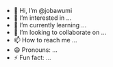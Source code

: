 - 👋 Hi, I’m @jobawumi
- 👀 I’m interested in ...
- 🌱 I’m currently learning ...
- 💞️ I’m looking to collaborate on ...
- 📫 How to reach me ...
- 😄 Pronouns: ...
- ⚡ Fun fact: ...

<!---
jobawumi/jobawumi is a ✨ special ✨ repository because its `README.md` (this file) appears on your GitHub profile.
You can click the Preview link to take a look at your changes.
--->
